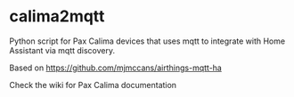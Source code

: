 # calima2mqtt
Python script for Pax Calima devices that uses mqtt to integrate with Home Assistant via mqtt discovery.

Based on https://github.com/mjmccans/airthings-mqtt-ha

Check the wiki for Pax Calima documentation
